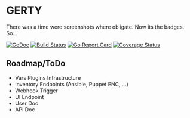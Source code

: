 # GERTY

There was a time were screenshots where obligate. Now its the badges. So...

[![GoDoc](https://godoc.org/github.com/unprofession-al/gerty?status.svg)](https://godoc.org/github.com/unprofession-al/gerty)
[![Build Status](https://travis-ci.org/unprofession-al/gerty.svg?branch=master)](https://travis-ci.org/unprofession-al/gerty)
[![Go Report Card](http://goreportcard.com/badge/unprofession-al/gerty)](http://goreportcard.com/report/unprofession-al/gerty)
[![Coverage Status](https://coveralls.io/repos/unprofession-al/gerty/badge.svg?branch=master&service=github)](https://coveralls.io/github/unprofession-al/gerty?branch=master)

## Roadmap/ToDo

- Vars Plugins Infrastructure
- Inventory Endpoints (Ansible, Puppet ENC, ...)
- Webhook Trigger
- UI Endpoint
- User Doc
- API Doc

